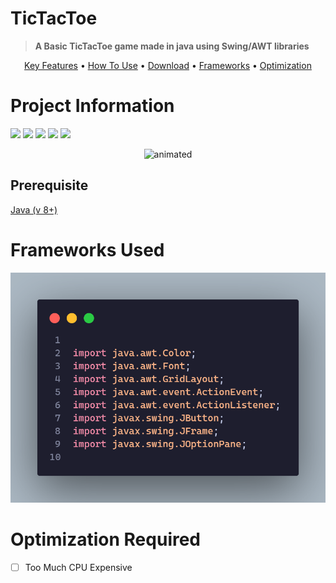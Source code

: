 # **TicTacToe**
> **A Basic TicTacToe game made in java using Swing/AWT libraries**


<p align="center">
  <a href="#key-features">Key Features</a> •
  <a href="#how-to-use">How To Use</a> •
  <a href="#download">Download</a> •
  <a href="#Frameworks">Frameworks</a> •
  <a href="#Optimization">Optimization </a>
</p>

# Project Information

<p align="left">  
<img src="https://img.shields.io/badge/Language-Java-blue">
<img src="https://img.shields.io/badge/Platform-Windows-brightgreen">
<img src="https://img.shields.io/badge/GUI-Java Swing-blueviolet">
<img src="https://img.shields.io/badge/Version-2.1-ff69b4">
<img src="https://img.shields.io/badge/IDE-Netbeans_11.3-34baeb"

</p>
<p align="center">
  <img src="https://github.com/Mr-Anubhav-pandey/TicTacToe/blob/main/resources/tictactoe.gif" alt="animated" />
</p>

 ## Prerequisite
 [Java (v 8+)](https://www.oracle.com/java/technologies/downloads/)
 
  # Frameworks Used
  ![image](https://github.com/Mr-Anubhav-pandey/Tic-Tac-Toe/blob/main/resources/code.png)
  
  # Optimization Required
  - [ ] Too Much CPU Expensive
